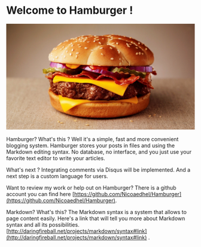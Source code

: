 # Welcome to Hamburger !

![hamburger](my_hamburger/wall.jpg)

Hamburger? What's this ? Well it's a simple, fast and more convenient blogging system. Hamburger stores your posts in files and using the Markdown editing syntax. No database, no interface, and you just use your favorite text editor to write your articles.

What's next ?
Integrating comments via Disqus will be implemented. And a next step is a custom language for users.

Want to review my work or help out on Hamburger? There is a github account you can find here [https://github.com/Nicoaedhel/Hamburger](https://github.com/Nicoaedhel/Hamburger).

Markdown? What's this?
The Markdown syntax is a system that allows to page content easily. Here's a link that will tell you more about Markdown syntax and all its possibilities.[http://daringfireball.net/projects/markdown/syntax#link](http://daringfireball.net/projects/markdown/syntax#link) .